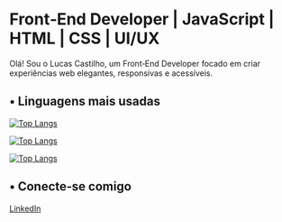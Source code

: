 # Front‑End Developer | JavaScript | HTML | CSS | UI/UX

Olá! Sou o Lucas Castilho, um Front‑End Developer focado em criar experiências web elegantes, responsivas e acessíveis.

## •  Linguagens mais usadas
[![Top Langs](https://github-readme-stats.vercel.app/api/top-langs/?username=LucasCastilhoDev&langs_count=8&size_weight=0.5&count_weight=0.5&layout=donut&theme=radical)](https://github.com/anuraghazra/github-readme-stats)


[![Top Langs](https://github-readme-stats.vercel.app/api/top-langs/?username=LucasCastilhoDev&layout=compact&langs_count=6)](...)


[![Top Langs](https://github-readme-stats.vercel.app/api/top-langs/?username=LucasCastilhoDev&layout=donut-vertical&theme=onedark&langs_count=6)](...)


##  •  Conecte‑se comigo
[LinkedIn](https://www.linkedin.com/in/lucas-a-castilho/)

